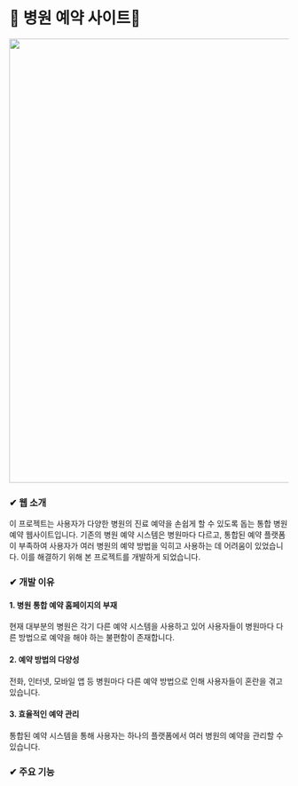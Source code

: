 # 🏥 병원 예약 사이트🏥

<img src="https://github.com/MEONJIYEON/hospital_reservation_web/assets/108587227/a1de1d3e-4a60-4825-ad65-b4c2ad3a5f00" width = "800" />

### ✔ 웹 소개

이 프로젝트는 사용자가 다양한 병원의 진료 예약을 손쉽게 할 수 있도록 돕는 통합 병원 예약 웹사이트입니다. 기존의 병원 예약 시스템은 병원마다 다르고, 통합된 예약 플랫폼이 부족하여 사용자가 여러 병원의 예약 방법을 익히고 사용하는 데 어려움이 있었습니다. 이를 해결하기 위해 본 프로젝트를 개발하게 되었습니다.

### ✔ 개발 이유
#### 1. 병원 통합 예약 홈페이지의 부재


현재 대부분의 병원은 각기 다른 예약 시스템을 사용하고 있어 사용자들이 병원마다 다른 방법으로 예약을 해야 하는 불편함이 존재합니다.
#### 2. 예약 방법의 다양성

전화, 인터넷, 모바일 앱 등 병원마다 다른 예약 방법으로 인해 사용자들이 혼란을 겪고 있습니다.


#### 3. 효율적인 예약 관리

통합된 예약 시스템을 통해 사용자는 하나의 플랫폼에서 여러 병원의 예약을 관리할 수 있습니다.

### ✔ 주요 기능

